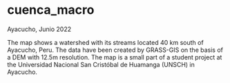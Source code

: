 # cuenca_macro
Ayacucho, Junio 2022

The map shows a watershed with its streams located 40 km south of Ayacucho, Peru.
The data have been created by GRASS-GIS on the basis of a DEM with 12.5m resolution.
The map is a small part of a student project at the Universidad Nacional San Cristóbal de Huamanga (UNSCH) in Ayacucho.
